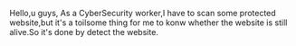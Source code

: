 Hello,u guys, As a CyberSecurity worker,I have to scan some protected website,but it's a toilsome thing for me to konw whether the website is still alive.So it's done by detect the website.
